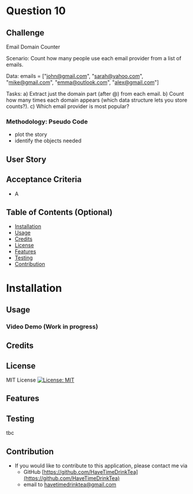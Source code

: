 # Question 10

## Challenge
Email Domain Counter

Scenario: Count how many people use each email provider from a list of emails. 

Data: 
emails = ["john@gmail.com", "sarah@yahoo.com", "mike@gmail.com", "emma@outlook.com", "alex@gmail.com"]

Tasks: 
a) Extract just the domain part (after @) from each email.
b) Count how many times each domain appears (which data structure lets you store counts?).
c) Which email provider is most popular?

### Methodology: Pseudo Code
* plot the story
* identify the objects needed
  

## User Story




## Acceptance Criteria

* A 




## Table of Contents (Optional)

* [Installation](#installation)
* [Usage](#usage)
* [Credits](#credits)
* [License](#license)
* [Features](#features)
* [Testing](#testing)
* [Contribution](#contribution)


# Installation




## Usage 

### Video Demo (Work in progress)



## Credits



## License 

MIT License [![License: MIT](https://img.shields.io/badge/License-MIT-yellow.svg)](https://opensource.org/licenses/MIT)



## Features



## Testing

tbc


## Contribution
* If you would like to contribute to this application, please contact me via
  * GitHub [https://github.com/HaveTimeDrinkTea](https://github.com/HaveTimeDrinkTea)
  * email to <havetimedrinktea@gmail.com>
